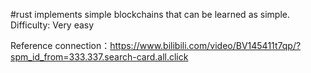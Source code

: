 #rust implements simple blockchains that can be learned as simple. 
Difficulty: Very easy

Reference connection：https://www.bilibili.com/video/BV145411t7qp/?spm_id_from=333.337.search-card.all.click
